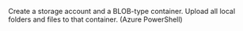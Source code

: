 Create a storage account and a BLOB-type container. Upload all local folders and files to that container. (Azure PowerShell)
